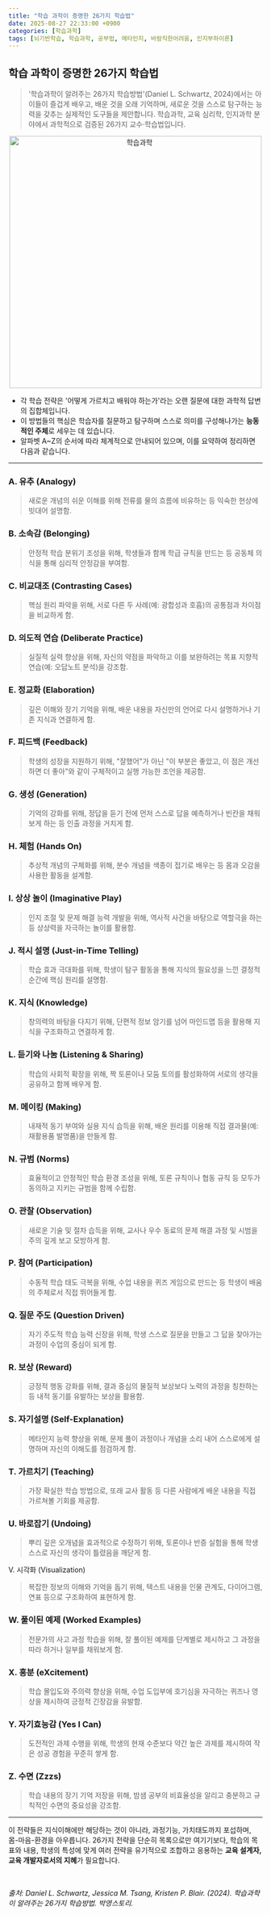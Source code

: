 ```yaml
---
title: "학습 과학이 증명한 26가지 학습법"
date: 2025-08-27 22:33:00 +0900
categories: [학습과학]
tags: [뇌기반학습, 학습과학, 공부법, 메타인지, 바람직한어려움, 인지부하이론]
---
```


## 학습 과학이 증명한 26가지 학습법

> '학습과학이 알려주는 26가지 학습방법'(Daniel L. Schwartz, 2024)에서는 아이들이 즐겁게 배우고, 배운 것을 오래 기억하며, 새로운 것을 스스로 탐구하는 능력을 갖추는 실제적인 도구들을 제안합니다. 학습과학, 교육 심리학, 인지과학 분야에서 과학적으로 검증된 26가지 교수·학습법입니다.

<p align="center">
  <img src="/assets/Howtolearn.jpg" alt="학습과학" width="500">
</p>

* 각 학습 전략은 '어떻게 가르치고 배워야 하는가'라는 오랜 질문에 대한 과학적 답변의 집합체입니다.
* 이 방법들의 핵심은 학습자를 질문하고 탐구하며 스스로 의미를 구성해나가는 **능동적인 주체**로 세우는 데 있습니다.
* 알파벳 A~Z의 순서에 따라 체계적으로 안내되어 있으며, 이를 요약하여 정리하면 다음과 같습니다.

---

### A. 유추 (Analogy)
> 새로운 개념의 쉬운 이해를 위해 전류를 물의 흐름에 비유하는 등 익숙한 현상에 빗대어 설명함.

### B. 소속감 (Belonging)
> 안정적 학습 분위기 조성을 위해, 학생들과 함께 학급 규칙을 만드는 등 공동체 의식을 통해 심리적 안정감을 부여함.

### C. 비교대조 (Contrasting Cases)
> 핵심 원리 파악을 위해, 서로 다른 두 사례(예: 광합성과 호흡)의 공통점과 차이점을 비교하게 함.

### D. 의도적 연습 (Deliberate Practice)
> 실질적 실력 향상을 위해, 자신의 약점을 파악하고 이를 보완하려는 목표 지향적 연습(예: 오답노트 분석)을 강조함.

### E. 정교화 (Elaboration)
> 깊은 이해와 장기 기억을 위해, 배운 내용을 자신만의 언어로 다시 설명하거나 기존 지식과 연결하게 함.

### F. 피드백 (Feedback)
> 학생의 성장을 지원하기 위해, "잘했어"가 아닌 "이 부분은 좋았고, 이 점은 개선하면 더 좋아"와 같이 구체적이고 실행 가능한 조언을 제공함.

### G. 생성 (Generation)
> 기억의 강화를 위해, 정답을 듣기 전에 먼저 스스로 답을 예측하거나 빈칸을 채워보게 하는 등 인출 과정을 거치게 함.

### H. 체험 (Hands On)
> 추상적 개념의 구체화를 위해, 분수 개념을 색종이 접기로 배우는 등 몸과 오감을 사용한 활동을 설계함.

### I. 상상 놀이 (Imaginative Play)
> 인지 조절 및 문제 해결 능력 개발을 위해, 역사적 사건을 바탕으로 역할극을 하는 등 상상력을 자극하는 놀이를 활용함.

### J. 적시 설명 (Just-in-Time Telling)
> 학습 효과 극대화를 위해, 학생이 탐구 활동을 통해 지식의 필요성을 느낀 결정적 순간에 핵심 원리를 설명함.

### K. 지식 (Knowledge)
> 창의력의 바탕을 다지기 위해, 단편적 정보 암기를 넘어 마인드맵 등을 활용해 지식을 구조화하고 연결하게 함.

### L. 듣기와 나눔 (Listening & Sharing)
> 학습의 사회적 확장을 위해, 짝 토론이나 모둠 토의를 활성화하여 서로의 생각을 공유하고 함께 배우게 함.

### M. 메이킹 (Making)
> 내재적 동기 부여와 실용 지식 습득을 위해, 배운 원리를 이용해 직접 결과물(예: 재활용품 발명품)을 만들게 함.

### N. 규범 (Norms)
> 효율적이고 안정적인 학습 환경 조성을 위해, 토론 규칙이나 협동 규칙 등 모두가 동의하고 지키는 규범을 함께 수립함.

### O. 관찰 (Observation)
> 새로운 기술 및 절차 습득을 위해, 교사나 우수 동료의 문제 해결 과정 및 시범을 주의 깊게 보고 모방하게 함.

### P. 참여 (Participation)
> 수동적 학습 태도 극복을 위해, 수업 내용을 퀴즈 게임으로 만드는 등 학생이 배움의 주체로서 직접 뛰어들게 함.

### Q. 질문 주도 (Question Driven)
> 자기 주도적 학습 능력 신장을 위해, 학생 스스로 질문을 만들고 그 답을 찾아가는 과정이 수업의 중심이 되게 함.

### R. 보상 (Reward)
> 긍정적 행동 강화를 위해, 결과 중심의 물질적 보상보다 노력의 과정을 칭찬하는 등 내적 동기를 유발하는 보상을 활용함.

### S. 자기설명 (Self-Explanation)
> 메타인지 능력 향상을 위해, 문제 풀이 과정이나 개념을 소리 내어 스스로에게 설명하며 자신의 이해도를 점검하게 함.

### T. 가르치기 (Teaching)
> 가장 확실한 학습 방법으로, 또래 교사 활동 등 다른 사람에게 배운 내용을 직접 가르쳐볼 기회를 제공함.

### U. 바로잡기 (Undoing)
> 뿌리 깊은 오개념을 효과적으로 수정하기 위해, 토론이나 반증 실험을 통해 학생 스스로 자신의 생각이 틀렸음을 깨닫게 함.

 V. 시각화 (Visualization)
> 복잡한 정보의 이해와 기억을 돕기 위해, 텍스트 내용을 인물 관계도, 다이어그램, 연표 등으로 구조화하여 표현하게 함.

### W. 풀이된 예제 (Worked Examples)
> 전문가의 사고 과정 학습을 위해, 잘 풀이된 예제를 단계별로 제시하고 그 과정을 따라 하거나 일부를 채워보게 함.

### X. 흥분 (eXcitement)
> 학습 몰입도와 주의력 향상을 위해, 수업 도입부에 호기심을 자극하는 퀴즈나 영상을 제시하여 긍정적 긴장감을 유발함.

### Y. 자기효능감 (Yes I Can)
> 도전적인 과제 수행을 위해, 학생의 현재 수준보다 약간 높은 과제를 제시하여 작은 성공 경험을 꾸준히 쌓게 함.

### Z. 수면 (Zzzs)
> 학습 내용의 장기 기억 저장을 위해, 밤샘 공부의 비효율성을 알리고 충분하고 규칙적인 수면의 중요성을 강조함.

---

이 전략들은 지식이해에만 해당하는 것이 아니라, 과정기능, 가치태도까지 포섭하며, 몸-마음-환경을 아우릅니다. 26가지 전략을 단순히 목록으로만 여기기보다, 학습의 목표와 내용, 학생의 특성에 맞게 여러 전략을 유기적으로 조합하고 응용하는 **교육 설계자, 교육 개발자로서의 지혜**가 필요합니다.

<br>

*출처: Daniel L. Schwartz, Jessica M. Tsang, Kristen P. Blair. (2024). 학습과학이 알려주는 26가지 학습방법. 박영스토리.*
